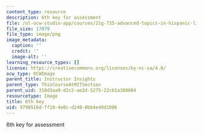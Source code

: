 ```yaml
---
content_type: resource
description: 6th key for assessment
file: /ol-ocw-studio-app/courses/21g-735-advanced-topics-in-hispanic-literature-and-film-the-films-of-luis-bunuel-fall-2013/9798516dff104e0cd2400bb4e40d1086_edu_b-6th-key.png
file_size: 17079
file_type: image/png
image_metadata:
  caption: ''
  credit: ''
  image-alt: ''
learning_resource_types: []
license: https://creativecommons.org/licenses/by-nc-sa/4.0/
ocw_type: OCWImage
parent_title: Instructor Insights
parent_type: ThisCourseAtMITSection
parent_uid: 318d3aa9-d2c2-ae2d-5275-22cb1a380604
resourcetype: Image
title: 6th key
uid: 9798516d-ff10-4e0c-d240-0bb4e40d1086
---
```

6th key for assessment